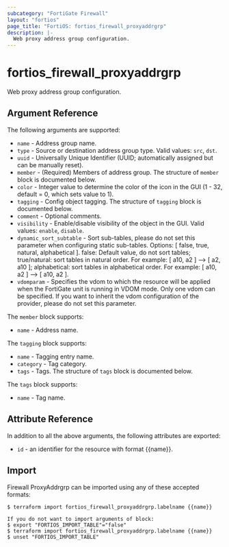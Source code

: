 ```yaml
---
subcategory: "FortiGate Firewall"
layout: "fortios"
page_title: "FortiOS: fortios_firewall_proxyaddrgrp"
description: |-
  Web proxy address group configuration.
---
```


# fortios_firewall_proxyaddrgrp
Web proxy address group configuration.

## Argument Reference

The following arguments are supported:

* `name` - Address group name.
* `type` - Source or destination address group type. Valid values: `src`, `dst`.
* `uuid` - Universally Unique Identifier (UUID; automatically assigned but can be manually reset).
* `member` - (Required) Members of address group. The structure of `member` block is documented below.
* `color` - Integer value to determine the color of the icon in the GUI (1 - 32, default = 0, which sets value to 1).
* `tagging` - Config object tagging. The structure of `tagging` block is documented below.
* `comment` - Optional comments.
* `visibility` - Enable/disable visibility of the object in the GUI. Valid values: `enable`, `disable`.
* `dynamic_sort_subtable` - Sort sub-tables, please do not set this parameter when configuring static sub-tables. Options: [ false, true, natural, alphabetical ]. false: Default value, do not sort tables; true/natural: sort tables in natural order. For example: [ a10, a2 ] --> [ a2, a10 ]; alphabetical: sort tables in alphabetical order. For example: [ a10, a2 ] --> [ a10, a2 ].
* `vdomparam` - Specifies the vdom to which the resource will be applied when the FortiGate unit is running in VDOM mode. Only one vdom can be specified. If you want to inherit the vdom configuration of the provider, please do not set this parameter.

The `member` block supports:

* `name` - Address name.

The `tagging` block supports:

* `name` - Tagging entry name.
* `category` - Tag category.
* `tags` - Tags. The structure of `tags` block is documented below.

The `tags` block supports:

* `name` - Tag name.


## Attribute Reference

In addition to all the above arguments, the following attributes are exported:
* `id` - an identifier for the resource with format {{name}}.

## Import

Firewall ProxyAddrgrp can be imported using any of these accepted formats:
```
$ terraform import fortios_firewall_proxyaddrgrp.labelname {{name}}

If you do not want to import arguments of block:
$ export "FORTIOS_IMPORT_TABLE"="false"
$ terraform import fortios_firewall_proxyaddrgrp.labelname {{name}}
$ unset "FORTIOS_IMPORT_TABLE"
```
